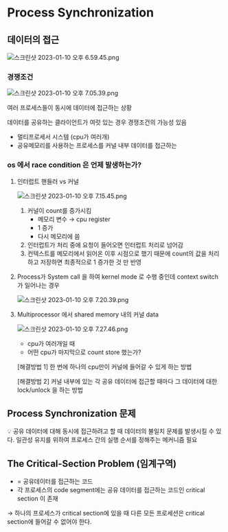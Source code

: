 # Process Synchronization

## 데이터의 접근

![스크린샷 2023-01-10 오후 6.59.45.png](Process%20Synchronization%207ff5d35d253342a7b746b41dd194a0ec/%25E1%2584%2589%25E1%2585%25B3%25E1%2584%258F%25E1%2585%25B3%25E1%2584%2585%25E1%2585%25B5%25E1%2586%25AB%25E1%2584%2589%25E1%2585%25A3%25E1%2586%25BA_2023-01-10_%25E1%2584%258B%25E1%2585%25A9%25E1%2584%2592%25E1%2585%25AE_6.59.45.png)

### 경쟁조건

![스크린샷 2023-01-10 오후 7.05.39.png](Process%20Synchronization%207ff5d35d253342a7b746b41dd194a0ec/%25E1%2584%2589%25E1%2585%25B3%25E1%2584%258F%25E1%2585%25B3%25E1%2584%2585%25E1%2585%25B5%25E1%2586%25AB%25E1%2584%2589%25E1%2585%25A3%25E1%2586%25BA_2023-01-10_%25E1%2584%258B%25E1%2585%25A9%25E1%2584%2592%25E1%2585%25AE_7.05.39.png)

여러 프로세스들이 동시에 데이터에 접근하는 상황

데이터를 공유하는 클라이언트가 여럿 있는 경우 경쟁조건의 가능성 있음

- 멀티프로세서 시스템 (cpu가 여러개)
- 공유메모리를 사용하는 프로세스를 커널 내부 데이터를 접근하는

### os 에서 race condition 은 언제 발생하는가?

1. 인터럽트 핸들러 vs 커널
    
    ![스크린샷 2023-01-10 오후 7.15.45.png](Process%20Synchronization%207ff5d35d253342a7b746b41dd194a0ec/%25E1%2584%2589%25E1%2585%25B3%25E1%2584%258F%25E1%2585%25B3%25E1%2584%2585%25E1%2585%25B5%25E1%2586%25AB%25E1%2584%2589%25E1%2585%25A3%25E1%2586%25BA_2023-01-10_%25E1%2584%258B%25E1%2585%25A9%25E1%2584%2592%25E1%2585%25AE_7.15.45.png)
    
    1. 커널이 count를 증가시킴
        - 메모리 변수 → cpu register
        - 1 증가
        - 다시 메모리에 씀
    2.  인터럽트가 처리 중에 요청이 들어오면 인터럽트 처리로 넘어감
    3.  컨텍스트를 메모리에서 읽어온 이후 시점으로 했기 때문에 count의 값을 처리하고 저장하면 최종적으로 1 증가한 것 만 반영
2. Process가 System call 을 하여 kernel mode 로 수행 중인데 context switch 가 일어나는 경우
    
    ![스크린샷 2023-01-10 오후 7.20.39.png](Process%20Synchronization%207ff5d35d253342a7b746b41dd194a0ec/%25E1%2584%2589%25E1%2585%25B3%25E1%2584%258F%25E1%2585%25B3%25E1%2584%2585%25E1%2585%25B5%25E1%2586%25AB%25E1%2584%2589%25E1%2585%25A3%25E1%2586%25BA_2023-01-10_%25E1%2584%258B%25E1%2585%25A9%25E1%2584%2592%25E1%2585%25AE_7.20.39.png)
    
3. Multiprocessor 에서 shared memory 내의 커널 data
    
    ![스크린샷 2023-01-10 오후 7.27.46.png](Process%20Synchronization%207ff5d35d253342a7b746b41dd194a0ec/%25E1%2584%2589%25E1%2585%25B3%25E1%2584%258F%25E1%2585%25B3%25E1%2584%2585%25E1%2585%25B5%25E1%2586%25AB%25E1%2584%2589%25E1%2585%25A3%25E1%2586%25BA_2023-01-10_%25E1%2584%258B%25E1%2585%25A9%25E1%2584%2592%25E1%2585%25AE_7.27.46.png)
    
    - cpu가 여러개일 때
    - 어떤 cpu가 마지막으로 count store 했는가?
    
    [해결방법 1] 한 번에 하나의 cpu만이 커널에 들어갈 수 있게 하는 방법
    
    [해결방법 2] 커널 내부에 있는 각 공유 데이터에 접근할 때마다 그 데이터에 대한 lock/unlock 을 하는 방법
    

## Process Synchronization 문제

<aside>
💡 공유 데이터에 대해 동시에 접근하려고 할 때 데이터의 불일치 문제를 발생시킬 수 있다. 일관성 유지를 위하여 프로세스 간의 실행 순서를 정해주는 메커니즘 필요

</aside>

## The Critical-Section Problem (임계구역)

- = 공유데이터를 접근하는 코드
- 각 프로세스의 code segment에는 공유 데이터를 접근하는 코드인 critical section 이 존재

→  하나의 프로세스가 critical section에 있을 때 다른 모든 프로세션은 critical section에 들어갈 수 없어야 한다.